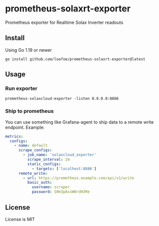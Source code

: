 # prometheus-solaxrt-exporter

Prometheus exporter for Realtime Solax Inverter readouts

## Install

Using Go 1.19 or newer

```shell
go install github.com/loafoe/prometheus-solaxrt-exporter@latest
```

## Usage

### Run exporter

```shell
prometheus-solaxcloud-exporter -listen 0.0.0.0:8886
```

### Ship to prometheus

You can use something like Grafana-agent to ship data to a remote write endpoint. Example:

```yml
metrics:
  configs:
    - name: default
      scrape_configs:
        - job_name: 'solaxcloud_exporter'
          scrape_interval: 2m
          static_configs:
            - targets: ['localhost:8886']
      remote_write:
        - url: https://prometheus.example.com/api/v1/write
          basic_auth:
            username: scraper
            password: S0m3pAssW0rdH3Re
```

## License

License is MIT
